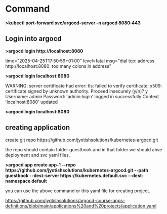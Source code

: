 <h1>Command</h1>


<strong> >kubectl port-forward svc/argocd-server -n argocd 8080:443 </strong>

<h2>Login into argocd</h2>
<strong> >argocd login http://localhost:8080 </strong>

time="2025-04-25T17:50:59+01:00" level=fatal msg="dial tcp: address http://localhost:8080: too many colons in address"

<strong> >argocd login localhost:8080 </strong>

WARNING: server certificate had error: tls: failed to verify certificate: x509: certificate signed by unknown authority. Proceed insecurely (y/n)? y
Username: admin
Password:
'admin:login' logged in successfully
Context 'localhost:8080' updated

<strong> >argocd login localhost:8080 </strong>

<h2>creating application</h2>
create git repo https://github.com/jyotishsolutions/kubernetes-argocd.git

the repo should contain folder guestbook and in that folder we should ahve deployment and svc yaml files.

<strong>
>argocd app create app-1 --repo https://github.com/jyotishsolutions/kubernetes-argocd.git --path guestbook --dest-server https://kubernetes.default.svc --dest-namespace default 

</strong>


you can use the above command or this yaml file for creating project.


https://github.com/jyotishsolutions/argocd-course-apps-definitions/blob/main/applications%20and%20projects/application.yaml





